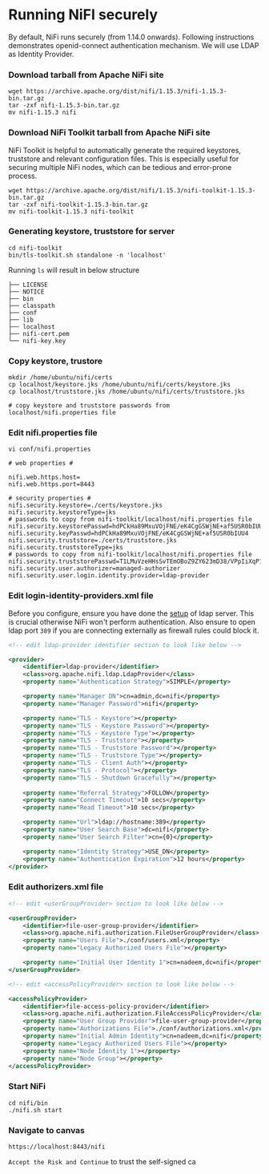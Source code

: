 # Running NiFI securely

By default, NiFi runs securely (from 1.14.0 onwards). Following instructions demonstrates openid-connect authentication mechanism. We will use LDAP as Identity Provider.

### Download tarball from Apache NiFi site

```shell
wget https://archive.apache.org/dist/nifi/1.15.3/nifi-1.15.3-bin.tar.gz
tar -zxf nifi-1.15.3-bin.tar.gz
mv nifi-1.15.3 nifi
```

### Download NiFi Toolkit tarball from Apache NiFi site

NiFi Toolkit is helpful to automatically generate the required keystores, truststore and relevant configuration files. This is especially useful for securing multiple NiFi nodes, which can be tedious and error-prone process.

```shell
wget https://archive.apache.org/dist/nifi/1.15.3/nifi-toolkit-1.15.3-bin.tar.gz
tar -zxf nifi-toolkit-1.15.3-bin.tar.gz
mv nifi-toolkit-1.15.3 nifi-toolkit
```

### Generating keystore, truststore for server

```shell
cd nifi-toolkit
bin/tls-toolkit.sh standalone -n 'localhost'

```

Running `ls` will result in below structure

```
├── LICENSE
├── NOTICE
├── bin
├── classpath
├── conf
├── lib
├── localhost
├── nifi-cert.pem
└── nifi-key.key
```

### Copy keystore, trustore

```shell
mkdir /home/ubuntu/nifi/certs
cp localhost/keystore.jks /home/ubuntu/nifi/certs/keystore.jks
cp localhost/truststore.jks /home/ubuntu/nifi/certs/truststore.jks

# copy keystore and truststore passwords from localhost/nifi.properties file
```

### Edit nifi.properties file

```shell
vi conf/nifi.properties

# web properties #

nifi.web.https.host=
nifi.web.https.port=8443

# security properties #
nifi.security.keystore=./certs/keystore.jks
nifi.security.keystoreType=jks
# passwords to copy from nifi-toolkit/localhost/nifi.properties file
nifi.security.keystorePasswd=hdPCkHa89MxuVOjFNE/eK4CgGSWjNE+af5USR0bIUU4
nifi.security.keyPasswd=hdPCkHa89MxuVOjFNE/eK4CgGSWjNE+af5USR0bIUU4
nifi.security.truststore=./certs/truststore.jks
nifi.security.truststoreType=jks
# passwords to copy from nifi-toolkit/localhost/nifi.properties file
nifi.security.truststorePasswd=T1LMuVzeHHsSvTEmOBoZ9ZY623mD38/VPpIiXqP1Hzg
nifi.security.user.authorizer=managed-authorizer
nifi.security.user.login.identity.provider=ldap-provider
```

### Edit login-identity-providers.xml file

Before you configure, ensure you have done the [setup](./ldap-setup.md) of ldap server. This is crucial otherwise NiFi won't perform authentication. Also ensure to open ldap port `389` if you are connecting externally as firewall rules could block it.

```xml
<!-- edit ldap-provider identifier section to look like below -->

<provider>
    <identifier>ldap-provider</identifier>
    <class>org.apache.nifi.ldap.LdapProvider</class>
    <property name="Authentication Strategy">SIMPLE</property>

    <property name="Manager DN">cn=admin,dc=nifi</property>
    <property name="Manager Password">nifi</property>

    <property name="TLS - Keystore"></property>
    <property name="TLS - Keystore Password"></property>
    <property name="TLS - Keystore Type"></property>
    <property name="TLS - Truststore"></property>
    <property name="TLS - Truststore Password"></property>
    <property name="TLS - Truststore Type"></property>
    <property name="TLS - Client Auth"></property>
    <property name="TLS - Protocol"></property>
    <property name="TLS - Shutdown Gracefully"></property>
    
    <property name="Referral Strategy">FOLLOW</property>
    <property name="Connect Timeout">10 secs</property>
    <property name="Read Timeout">10 secs</property>

    <property name="Url">ldap://hostname:389</property>
    <property name="User Search Base">dc=nifi</property>
    <property name="User Search Filter">cn={0}</property>

    <property name="Identity Strategy">USE_DN</property>
    <property name="Authentication Expiration">12 hours</property>
</provider>
```

### Edit authorizers.xml file

```xml
<!-- edit <userGroupProvider> section to look like below -->

<userGroupProvider>
    <identifier>file-user-group-provider</identifier>
    <class>org.apache.nifi.authorization.FileUserGroupProvider</class>
    <property name="Users File">./conf/users.xml</property>
    <property name="Legacy Authorized Users File"></property>

    <property name="Initial User Identity 1">cn=nadeem,dc=nifi</property>
</userGroupProvider>

<!-- edit <accessPolicyProvider> section to look like below -->

<accessPolicyProvider>
    <identifier>file-access-policy-provider</identifier>
    <class>org.apache.nifi.authorization.FileAccessPolicyProvider</class>
    <property name="User Group Provider">file-user-group-provider</property>
    <property name="Authorizations File">./conf/authorizations.xml</property>
    <property name="Initial Admin Identity">cn=nadeem,dc=nifi</property>
    <property name="Legacy Authorized Users File"></property>
    <property name="Node Identity 1"></property>
    <property name="Node Group"></property>
</accessPolicyProvider>
```

### Start NiFi

```shell
cd nifi/bin
./nifi.sh start
```

### Navigate to canvas

`https://localhost:8443/nifi`

`Accept the Risk and Continue` to trust the self-signed ca